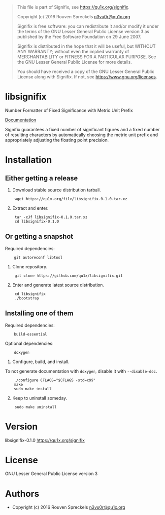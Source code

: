 > This file is part of Signifix, see <https://qu1x.org/signifix>.
> 
> Copyright (c) 2016 Rouven Spreckels <n3vu0r@qu1x.org>
> 
> Signifix is free software: you can redistribute it and/or modify
> it under the terms of the GNU Lesser General Public License version 3
> as published by the Free Software Foundation on 29 June 2007.
> 
> Signifix is distributed in the hope that it will be useful,
> but WITHOUT ANY WARRANTY; without even the implied warranty of
> MERCHANTABILITY or FITNESS FOR A PARTICULAR PURPOSE. See the
> GNU Lesser General Public License for more details.
> 
> You should have received a copy of the GNU Lesser General Public License
> along with Signifix. If not, see <https://www.gnu.org/licenses>.

# libsignifix

Number Formatter of Fixed Significance with Metric Unit Prefix

[Documentation](https://qu1x.org/file/libsignifix-0.1.0/index.html)

Signifix guarantees a fixed number of significant figures and a fixed number
of resulting characters by automatically choosing the metric unit prefix and
appropriately adjusting the floating point precision.

# Installation

## Either getting a release

1. Download stable source distribution tarball.

		wget https://qu1x.org/file/libsignifix-0.1.0.tar.xz

2. Extract and enter.

		tar -xJf libsignifix-0.1.0.tar.xz
		cd libsignifix-0.1.0

## Or getting a snapshot

Required dependencies:

		git autoreconf libtool

1. Clone repository.

		git clone https://github.com/qu1x/libsignifix.git

2. Enter and generate latest source distribution.

		cd libsignifix
		./bootstrap

## Installing one of them

Required dependencies:

		build-essential

Optional dependencies:

		doxygen

1. Configure, build, and install.

To not generate documentation with `doxygen`, disable it with `--disable-doc`.

		./configure CFLAGS="$CFLAGS -std=c99"
		make
		sudo make install

2. Keep to uninstall someday.

		sudo make uninstall

# Version

libsignifix-0.1.0 <https://qu1x.org/signifix>

# License

GNU Lesser General Public License version 3

# Authors

* Copyright (c) 2016 Rouven Spreckels <n3vu0r@qu1x.org>

